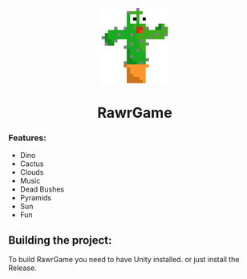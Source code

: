  <p align="center">
    <img src="Assets/Sprites/Cactus.png" height="150px" width="auto" alt="CACTUS">
 </p>
 
 <h1  align="center">RawrGame</h1>


### Features:
- Dino
- Cactus
- Clouds
- Music
- Dead Bushes
- Pyramids
- Sun
- Fun

## Building the project:
To build RawrGame you need to have Unity installed.
or just install the Release.


